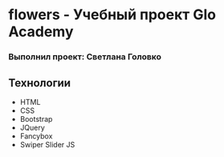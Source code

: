 # flowers - Учебный проект Glo Academy
### Выполнил проект: Светлана Головко

## Технологии 
- HTML
- CSS
- Bootstrap
- JQuery
- Fancybox
- Swiper Slider JS
